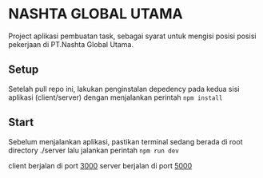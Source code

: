 # NASHTA GLOBAL UTAMA

Project aplikasi pembuatan task, sebagai syarat untuk mengisi posisi posisi pekerjaan di PT.Nashta Global Utama.

## Setup

Setelah pull repo ini, lakukan penginstalan depedency pada kedua sisi aplikasi (client/server) dengan menjalankan perintah `npm install`


## Start

Sebelum menjalankan aplikasi, pastikan terminal sedang berada di root directory ./server lalu jalankan perintah `npm run dev`

client berjalan di port [3000](http://localhost:3000/)
server berjalan di port [5000](http://localhost:5000/)
